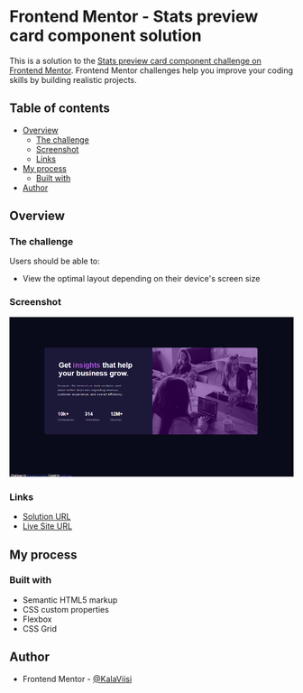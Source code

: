 # Frontend Mentor - Stats preview card component solution

This is a solution to the [Stats preview card component challenge on Frontend Mentor](https://www.frontendmentor.io/challenges/stats-preview-card-component-8JqbgoU62). Frontend Mentor challenges help you improve your coding skills by building realistic projects. 

## Table of contents

- [Overview](#overview)
  - [The challenge](#the-challenge)
  - [Screenshot](#screenshot)
  - [Links](#links)
- [My process](#my-process)
  - [Built with](#built-with)
- [Author](#author)

## Overview

### The challenge

Users should be able to:

- View the optimal layout depending on their device's screen size

### Screenshot

![](desktop-design-screenshot.png)


### Links

-  [Solution URL](https://github.com/KalaViisi/card-desktop)
-  [Live Site URL](https://kalaviisi.github.io/card-desktop/)

## My process

### Built with

- Semantic HTML5 markup
- CSS custom properties
- Flexbox
- CSS Grid



## Author
- Frontend Mentor - [@KalaViisi](https://www.frontendmentor.io/profile/KalaViisi)


